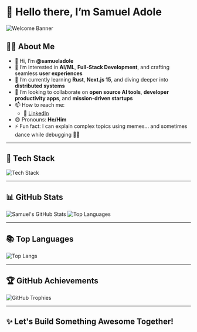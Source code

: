 # 👋 Hello there, I’m Samuel Adole

![Welcome Banner](https://capsule-render.vercel.app/api?type=waving&color=0:5e60ce,100:7400b8&height=200&section=header&text=Welcome%20to%20My%20GitHub!&fontSize=35&fontColor=ffffff)

## 🙋‍♂️ About Me

- 👋 Hi, I’m **@samueladole**
- 👀 I’m interested in **AI/ML**, **Full-Stack Development**, and crafting seamless **user experiences**
- 🌱 I’m currently learning **Rust**, **Next.js 15**, and diving deeper into **distributed systems**
- 💞️ I’m looking to collaborate on **open source AI tools**, **developer productivity apps**, and **mission-driven startups**
- 📫 How to reach me:
  - 💬 [LinkedIn](https://www.linkedin.com/in/samueladole)  
- 😄 Pronouns: **He/Him**
- ⚡ Fun fact: I can explain complex topics using memes... and sometimes dance while debugging 💃🧠

---

## 🚀 Tech Stack

![Tech Stack](https://skillicons.dev/icons?i=typescript,react,vuejs,nextjs,nestjs,nodejs,rust,tailwind,python,fastapi,flask,django,docker,graphql,mongodb,postgres,prisma,vscode,linux)

---

## 📊 GitHub Stats

![Samuel's GitHub Stats](https://github-readme-stats.vercel.app/api?username=samueladole&show_icons=true&theme=tokyonight)
![Top Languages](https://github-readme-stats.vercel.app/api/top-langs/?username=samueladole&layout=compact&theme=tokyonight)

---

## 📚 Top Languages

![Top Langs](https://github-readme-stats.vercel.app/api/top-langs/?username=samueladole&layout=compact&theme=tokyonight&hide_border=true&border_radius=10)

---

## 🏆 GitHub Achievements

![GitHub Trophies](https://github-profile-trophy.vercel.app/?username=samueladole&theme=tokyonight&column=7&margin-w=5&margin-h=5)

---

## ✨ Let's Build Something Awesome Together!

<!---
samueladole/samueladole is a ✨ special ✨ repository because its `README.md` (this file) appears on your GitHub profile.
You can click the Preview link to take a look at your changes.
--->
